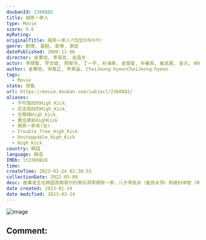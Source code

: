 ```yaml
---
doubanId: 2360882
title: 搞笑一家人
type: Movie
score: 9.6
myRating: 
originalTitle: 搞笑一家人거침없이하이킥!
genre: 剧情, 喜剧, 爱情, 家庭
datePublished: 2006-11-06
director: 金秉旭, 李英哲, 金昌东
actor: 李顺载, 罗文姬, 郑俊河, 丁一宇, 朴海美, 金彗星, 朴敏英, 崔民勇, 金汎, 徐敏静, 申智, 罗惠美, 朴俊琴, 梁定原, 黄健, 陆建艺, 李泰利, 黄灿盛, 赵荣旻, 姜广涛, 洪顺昌, 金慧莉, 金美丽
author: 金秉旭, 宋载正, 李素晶, ChoiJeong-hyeonChoiJeong-hyeon
tags:
  - Movie
state: 想看
url: https://movie.douban.com/subject/2360882/
aliases:
  - 不可阻挡的High_Kick_
  - 无法阻挡的High_Kick_
  - 无障碍High_Kick_
  - 勇往直前HighKick
  - 搞笑一家亲(台)
  - Trouble_free_High_Kick
  - Unstoppable_High_Kick
  - High_Kick_
country: 韩国
language: 韩语
IMDb: tt2309828
time: 
createTime: 2023-01-24 01:38:53
collectionDate: 2022-05-09
desc: 故事发生在韩国首都首尔的黑石洞李顺财一家，儿子李民永（崔民永饰）和媳妇申智（申智饰）正式离婚，申智留下孩子前往俄罗斯进修，将房子租给同学徐敏静（徐敏静饰）。民永在父母家过起偷居过程，后因申智在俄...
date created: 2023-01-24
date modified: 2023-03-14
---
```


![image](p2650977665.jpg)

Comment:
---
